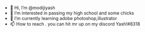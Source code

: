 - 👋 Hi, I’m @modijiyash
- 👀 I’m interested in passing my high school and some chicks 
- 🌱 I’m currently learning adobe photoshop,illustrator
- 📫 How to reach . you can hit mr up on my discord Yash!#8318
